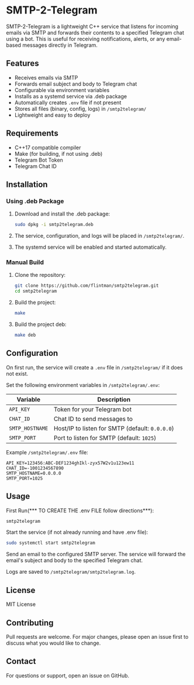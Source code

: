 # SMTP-2-Telegram

SMTP-2-Telegram is a lightweight C++ service that listens for incoming emails via SMTP and forwards their contents to a specified Telegram chat using a bot. This is useful for receiving notifications, alerts, or any email-based messages directly in Telegram.

## Features

- Receives emails via SMTP
- Forwards email subject and body to Telegram chat
- Configurable via environment variables
- Installs as a systemd service via .deb package
- Automatically creates `.env` file if not present
- Stores all files (binary, config, logs) in `/smtp2telegram/`
- Lightweight and easy to deploy

## Requirements

- C++17 compatible compiler
- Make (for building, if not using .deb)
- Telegram Bot Token
- Telegram Chat ID

## Installation

### Using .deb Package

1. Download and install the .deb package:
    ```bash
    sudo dpkg -i smtp2telegram.deb
    ```

2. The service, configuration, and logs will be placed in `/smtp2telegram/`.

3. The systemd service will be enabled and started automatically.

### Manual Build

1. Clone the repository:
    ```bash
    git clone https://github.com/flintman/smtp2telegram.git
    cd smtp2telegram
    ```

2. Build the project:
    ```bash
    make
    ```

3. Build the project deb:
    ```bash
    make deb
    ```

## Configuration

On first run, the service will create a `.env` file in `/smtp2telegram/` if it does not exist.

Set the following environment variables in `/smtp2telegram/.env`:

| Variable              | Description                                      |
|-----------------------|--------------------------------------------------|
| `API_KEY`             | Token for your Telegram bot                      |
| `CHAT_ID`             | Chat ID to send messages to                      |
| `SMTP_HOSTNAME`       | Host/IP to listen for SMTP (default: `0.0.0.0`)  |
| `SMTP_PORT`           | Port to listen for SMTP (default: `1025`)        |

Example `/smtp2telegram/.env` file:
```env
API_KEY=123456:ABC-DEF1234ghIkl-zyx57W2v1u123ew11
CHAT_ID=-1001234567890
SMTP_HOSTNAME=0.0.0.0
SMTP_PORT=1025
```

## Usage

First Run(*** TO CREATE THE .env FILE follow directions***):
```bash
smtp2telegram
```

Start the service (if not already running and have .env file):
```bash
sudo systemctl start smtp2telegram
```

Send an email to the configured SMTP server. The service will forward the email's subject and body to the specified Telegram chat.

Logs are saved to `/smtp2telegram/smtp2telegram.log`.

## License

MIT License

## Contributing

Pull requests are welcome. For major changes, please open an issue first to discuss what you would like to change.

## Contact

For questions or support, open an issue on GitHub.

